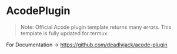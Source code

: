 # AcodePlugin
> Note: Official Acode plugin template returns many errors. This template is fully updated for termux.

For Documentation -> https://github.com/deadlyjack/acode-plugin